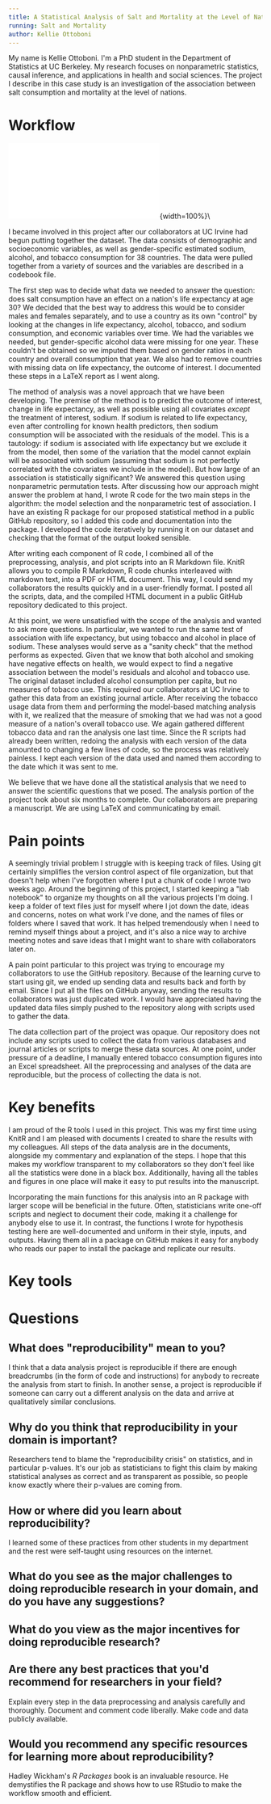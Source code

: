 ```yaml
---
title: A Statistical Analysis of Salt and Mortality at the Level of Nations
running: Salt and Mortality
author: Kellie Ottoboni
---
```


My name is Kellie Ottoboni. I'm a PhD student in the Department of Statistics at UC Berkeley. My research focuses on nonparametric statistics, causal inference, and applications in health and social sciences. The project I describe in this case study is an investigation of the association between salt consumption and mortality at the level of nations.

# Workflow

![Diagram](kottoboni.pdf){width=100%}\

I became involved in this project after our collaborators at UC Irvine had begun putting together the dataset. The data consists of demographic and socioeconomic variables, as well as gender-specific estimated sodium, alcohol, and tobacco consumption for 38 countries. The data were pulled together from a variety of sources and the variables are described in a codebook file.

The first step was to decide what data we needed to answer the question: does salt consumption have an effect on a nation's life expectancy at age 30? We decided that the best way to address this would be to consider males and females separately, and to use a country as its own "control" by looking at the changes in life expectancy, alcohol, tobacco, and sodium consumption, and economic variables over time. We had the variables we needed, but gender-specific alcohol data were missing for one year. These couldn't be obtained so we imputed them based on gender ratios in each country and overall consumption that year. We also had to remove countries with missing data on life expectancy, the outcome of interest. I documented these steps in a LaTeX report as I went along.

The method of analysis was a novel approach that we have been developing. The premise of the method is to predict the outcome of interest, change in life expectancy, as well as possible using all covariates *except* the treatment of interest, sodium. If sodium is related to life expectancy, even after controlling for known health predictors, then sodium consumption will be associated with the residuals of the model. This is a tautology: if sodium is associated with life expectancy but we exclude it from the model, then some of the variation that the model cannot explain will be associated with sodium (assuming that sodium is not perfectly correlated with the covariates we include in the model). But how large of an association is statistically significant? We answered this question using nonparametric permutation tests. After discussing how our approach might answer the problem at hand, I wrote R code for the two main steps in the algorithm: the model selection and the nonparametric test of association. I have an existing R package for our proposed statistical method in a public GitHub repository, so I added this code and documentation into the package. I developed the code iteratively by running it on our dataset and checking that the format of the output looked sensible.

After writing each component of R code, I combined all of the preprocessing, analysis, and plot scripts into an R Markdown file. KnitR allows you to compile R Markdown, R code chunks interleaved with markdown text, into a PDF or HTML document. This way, I could send my collaborators the results quickly and in a user-friendly format. I posted all the scripts, data, and the compiled HTML document in a public GitHub repository dedicated to this project.

At this point, we were unsatisfied with the scope of the analysis and wanted to ask more questions. In particular, we wanted to run the same test of association with life expectancy, but using tobacco and alcohol in place of sodium. These analyses would serve as a "sanity check" that the method performs as expected. Given that we know that both alcohol and smoking have negative effects on health, we would expect to find a negative association between the model's residuals and alcohol and tobacco use. The original dataset included alcohol consumption per capita, but no measures of tobacco use. This required our collaborators at UC Irvine to gather this data from an existing journal article. After receiving the tobacco usage data from them and performing the model-based matching analysis with it, we realized that the measure of smoking that we had was not a good measure of a nation's overall tobacco use. We again gathered different tobacco data and ran the analysis one last time. Since the R scripts had already been written, redoing the analysis with each version of the data amounted to changing a few lines of code, so the process was relatively painless. I kept each version of the data used and named them according to the date which it was sent to me.

We believe that we have done all the statistical analysis that we need to answer the scientific questions that we posed.  The analysis portion of the project took about six months to complete. Our collaborators are preparing a manuscript. We are using LaTeX and communicating by email.

# Pain points

A seemingly trivial problem I struggle with is keeping track of files. Using git certainly simplifies the version control aspect of file organization, but that doesn't help when I've forgotten where I put a chunk of code I wrote two weeks ago. Around the beginning of this project, I started keeping a "lab notebook" to organize my thoughts on all the various projects I'm doing. I keep a folder of text files just for myself where I jot down the date, ideas and concerns, notes on what work I've done, and the names of files or folders where I saved that work. It has helped tremendously when I need to remind myself things about a project, and it's also a nice way to archive meeting notes and save ideas that I might want to share with collaborators later on.

A pain point particular to this project was trying to encourage my collaborators to use the GitHub repository. Because of the learning curve to start using git, we ended up sending data and results back and forth by email. Since I put all the files on GitHub anyway, sending the results to collaborators was just duplicated work. I would have appreciated having the updated data files simply pushed to the repository along with scripts used to gather the data.

The data collection part of the project was opaque. Our repository does not include any scripts used to collect the data from various databases and journal articles or scripts to merge these data sources. At one point, under pressure of a deadline, I manually entered tobacco consumption figures into an Excel spreadsheet. All the preprocessing and analyses of the data are reproducible, but the process of collecting the data is not.

# Key benefits

I am proud of the R tools I used in this project. This was my first time using KnitR and I am pleased with documents I created to share the results with my colleagues. All steps of the data analysis are in the documents, alongside my commentary and explanation of the steps. I hope that this makes my workflow transparent to my collaborators so they don't feel like all the statistics were done in a black box. Additionally, having all the tables and figures in one place will make it easy to put results into the manuscript. 

Incorporating the main functions for this analysis into an R package with larger scope will be beneficial in the future. Often, statisticians write one-off scripts and neglect to document their code, making it a challenge for anybody else to use it. In contrast, the functions I wrote for hypothesis testing here are well-documented and uniform in their style, inputs, and outputs. Having them all in a package on GitHub makes it easy for anybody who reads our paper to install the package and replicate our results.

# Key tools

# Questions

## What does "reproducibility" mean to you?

I think that a data analysis project is reproducible if there are enough breadcrumbs (in the form of code and instructions) for anybody to recreate the analysis from start to finish.  In another sense, a project is reproducible if someone can carry out a different analysis on the data and arrive at qualitatively similar conclusions.

## Why do you think that reproducibility in your domain is important?

Researchers tend to blame the "reproducibility crisis" on statistics, and in particular p-values. It's our job as statisticians to fight this claim by making statistical analyses as correct and as transparent as possible, so people know exactly where their p-values are coming from.

## How or where did you learn about reproducibility?

I learned some of these practices from other students in my department and the rest were self-taught using resources on the internet.

## What do you see as the major challenges to doing reproducible research in your domain, and do you have any suggestions?

## What do you view as the major incentives for doing reproducible research?

## Are there any best practices that you'd recommend for researchers in your field?

Explain every step in the data preprocessing and analysis carefully and thoroughly. Document and comment code liberally. Make code and data publicly available.

## Would you recommend any specific resources for learning more about reproducibility?

Hadley Wickham's *R Packages* book is an invaluable resource. He demystifies the R package and shows how to use RStudio to make the workflow smooth and efficient.